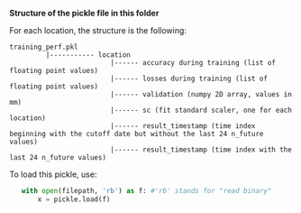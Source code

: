 **Structure of the pickle file in this folder**

For each location, the structure is the following:

```
training_perf.pkl
         |----------- location
                         |------ accuracy during training (list of floating point values)
                         |------ losses during training (list of floating point values)
                         |------ validation (numpy 2D array, values in mm)
                         |------ sc (fit standard scaler, one for each location)
                         |------ result_timestamp (time index beginning with the cutoff date but without the last 24 n_future values)
                         |------ result_timestamp (time index with the last 24 n_future values)
 ```        

 To load this pickle, use:
 ```python
    with open(filepath, 'rb') as f: #'rb' stands for "read binary"
        x = pickle.load(f)
 ```
